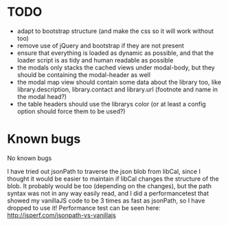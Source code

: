 TODO
====
* adapt to bootstrap structure (and make the css so it will work without too)
* remove use of jQuery and bootstrap if they are not present
* ensure that everything is loaded as dynamic as possible, and that the loader script is as tidy and human readable as possible
* the modals only stacks the cached views under modal-body, but they should be containing the modal-header as well
* the modal map view should contain some data about the library too, like library.description, library.contact and library.url (footnote and name in the modal head?)
* the table headers should use the librarys color (or at least a config option should force them to be used?)

Known bugs
==========
No known bugs

I have tried out jsonPath to traverse the json blob from libCal, since I thought it would be easier to maintain if libCal changes the structure of the blob. It probably would be too (depending on the changes), but the path syntax was not in any way easily read, and I did a performancetest that showed my vanillaJS code to be 3 times as fast as jsonPath, so I have dropped to use it! Performance test can be seen here: http://jsperf.com/jsonpath-vs-vanillajs

